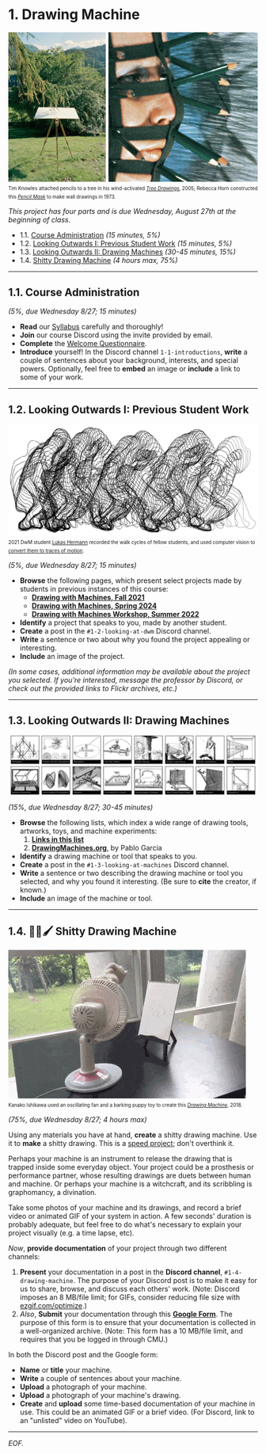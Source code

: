 # 1. Drawing Machine

![knowles/horn](img/knowles_horn.jpg)<br /><small><small>Tim Knowles attached pencils to a tree in his wind-activated [*Tree Drawings*](https://www.cabinetmagazine.org/issues/28/knowles.php), 2005; Rebecca Horn constructed this [*Pencil Mask*](https://www.youtube.com/watch?v=RPwpC82li2Q) to make wall drawings in 1973.</small></small>

*This project has four parts and is due Wednesday, August 27th at the beginning of class.* 

* 1.1. [Course Administration](#11-course-administration) *(15 minutes, 5%)*
* 1.2. [Looking Outwards I: Previous Student Work](#12-looking-outwards-i-previous-student-work) *(15 minutes, 5%)*
* 1.3. [Looking Outwards II: Drawing Machines](#13-looking-outwards-ii-drawing-machines) *(30-45 minutes, 15%)*
* 1.4. [Shitty Drawing Machine](#14-%EF%B8%8F-shitty-drawing-machine) *(4 hours max, 75%)*

---

## 1.1. Course Administration

*(5%, due Wednesday 8/27; 15 minutes)*

* **Read** our [Syllabus](../../../syllabus/60-468_syllabus_fall_2025.md) carefully and thoroughly!
* **Join** our course Discord using the invite provided by email.
* **Complete** the [Welcome Questionnaire]().
* **Introduce** yourself! In the Discord channel `1-1-introductions`, **write** a couple of sentences about your background, interests, and special powers. Optionally, feel free to **embed** an image or **include** a link to some of your work.

---

## 1.2. Looking Outwards I: Previous Student Work

[![lukas_hermann_2021.png](img/lukas_hermann_2021.png)](https://courses.ideate.cmu.edu/60-428/f2021/author/lsh/index.html)<br /><small><small>2021 DwM student [Lukas Hermann](https://lukashermann.com/#projects) recorded the walk cycles of fellow students, and used computer vision to [convert them to traces of motion](https://courses.ideate.cmu.edu/60-428/f2021/author/lsh/index.html).</small></small>


*(5%, due Wednesday 8/27; 15 minutes)*

* **Browse** the following pages, which present select projects made by students in previous instances of this course:
	* [**Drawing with Machines, Fall 2021**](https://github.com/golanlevin/DrawingWithMachines/blob/main/documentation/2021/README.md) 
	* [**Drawing with Machines, Spring 2024**](https://github.com/golanlevin/DrawingWithMachines/blob/main/documentation/2024/README.md)
	* [**Drawing with Machines Workshop, Summer 2022**](https://github.com/golanlevin/DrawingWithMachines/tree/main/documentation/2022)
* **Identify** a project that speaks to you, made by another student. 
* **Create** a post in the `#1-2-looking-at-dwm` Discord channel.
* **Write** a sentence or two about why you found the project appealing or interesting.
* **Include** an image of the project.

*(In some cases, additional information may be available about the project you selected. If you're interested, message the professor by Discord, or check out the provided links to Flickr archives, etc.)*

---

## 1.3. Looking Outwards II: Drawing Machines

[![drawingmachines_org](img/drawingmachines_org.jpg)](https://drawingmachines.org/)

*(15%, due Wednesday 8/27; 30-45 minutes)*

* **Browse** the following lists, which index a wide range of drawing tools, artworks, toys, and machine experiments:
	1. [**Links in this list**](../../2024/01_diy_drawing_machine/list.md) 
	2. [**DrawingMachines.org**](https://drawingmachines.org/), by Pablo Garcia
* **Identify** a drawing machine or tool that speaks to you. 
* **Create** a post in the `#1-3-looking-at-machines` Discord channel.
* **Write** a sentence or two describing the drawing machine or tool you selected, and why you found it interesting. (Be sure to **cite** the creator, if known.)
* **Include** an image of the machine or tool.

---

## 1.4. 💩🤖🖌️ Shitty Drawing Machine

![fan drawing machine](img/kanako_ishikawa_drawing_machine.gif)<br /><small><small>Kanako Ishikawa used an oscillating fan and a barking puppy toy to create this [*Drawing Machine*](https://vimeo.com/305405463), 2018.</small></small>

*(75%, due Wednesday 8/27; 4 hours max)*

Using any materials you have at hand, **create** a shitty drawing machine. Use it to **make** a shitty drawing. This is a [speed project](https://fffff.at/speed-project/); don't overthink it.

Perhaps your machine is an instrument to release the drawing that is trapped inside some everyday object. Your project could be a prosthesis or performance partner, whose resulting drawings are duets between human and machine. Or perhaps your machine is a witchcraft, and its scribbling is graphomancy, a divination.

Take some photos of your machine and its drawings, and record a brief video or animated GIF of your system in action. A few seconds' duration is probably adequate, but feel free to do what's necessary to explain your project visually (e.g. a time lapse, etc).

*Now*, **provide documentation** of your project through two different channels: 

1. **Present** your documentation in a post in the **Discord channel**, `#1-4-drawing-machine`. The purpose of your Discord post is to make it easy for us to share, browse, and discuss each others' work. (Note: Discord imposes an 8 MB/file limit; for GIFs, consider reducing file size with [ezgif.com/optimize](https://ezgif.com/optimize).)
2. *Also*, **Submit** your documentation through this [**Google Form**](https://docs.google.com/forms/d/e/1FAIpQLScPxj3o4SNXomiYu4vGqDObooXI_7j4vK2sFzYPpyAIJK6-jQ/viewform?usp=header). The purpose of this form is to ensure that your documentation is collected in a well-organized archive. (Note: This form has a 10 MB/file limit, and requires that you be logged in through CMU.)

In both the Discord post and the Google form: 
 
* **Name** or **title** your machine. 
* **Write** a couple of sentences about your machine.
* **Upload** a photograph of your machine.
* **Upload** a photograph of your machine's drawing.
* **Create** and **upload** some time-based documentation of your machine in use. This could be an animated GIF or a brief video. (For Discord, link to an "unlisted" video on YouTube).


---

*EOF.*

<!--
*Past assignment versions: [2021](https://courses.ideate.cmu.edu/60-428/f2021/index.html%3Fp=41.html), [2024](https://github.com/golanlevin/DrawingWithMachines/blob/main/assignments/2024/01_diy_drawing_machine/README.md)*
-->


